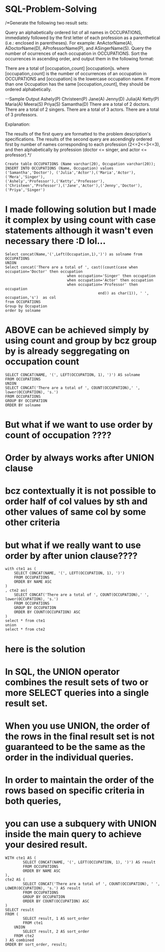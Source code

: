 # SQL-Problem-Solving

/*Generate the following two result sets:

Query an alphabetically ordered list of all names in OCCUPATIONS, 
immediately followed by the first letter of each profession as a parenthetical (i.e.: enclosed in parentheses). 
For example: AnActorName(A), ADoctorName(D), AProfessorName(P), and ASingerName(S).
Query the number of ocurrences of each occupation in OCCUPATIONS. Sort the occurrences in ascending order, and output them in the following format:

There are a total of [occupation_count] [occupation]s.
where [occupation_count] is the number of occurrences of an occupation in OCCUPATIONS and [occupation] is the lowercase occupation name. 
If more than one Occupation has the same [occupation_count], they should be ordered alphabetically.

--Sample Output
Ashely(P)
Christeen(P)
Jane(A)
Jenny(D)
Julia(A)
Ketty(P)
Maria(A)
Meera(S)
Priya(S)
Samantha(D)
There are a total of 2 doctors.
There are a total of 2 singers.
There are a total of 3 actors.
There are a total of 3 professors.

Explanation:

The results of the first query are formatted to the problem description's specifications.
The results of the second query are ascendingly ordered first by number of names corresponding to each profession (2<=2<=3<=3), 
and then alphabetically by profession (doctor <= singer, and actor <= professor).*/

	Create table OCCUPATIONS (Name varchar(20), Occupation varchar(20));
	INSERT INTO OCCUPATIONS (Name, Occupation) values ('Samantha','Doctor'), ('Julia','Actor'),('Maria','Actor'),('Mera','Singer'),
	('Ashely','Professor'),('Ketty','Professor'),('Christeen','Professor'),('Jane','Actor'),('Jenny','Doctor'),('Priya','Singer')

# I made following solution but I made it complex by using count with case statements although it wasn't even necessary there :D lol...

	Select concat(Name,'(',Left(Occupation,1),')') as solname from OCCUPATIONS 
	UNION
	Select concat('There are a total of ', cast((count(case when occupation='Doctor' then occupation 
				  				when occupation='Singer' then occupation
				  				when occupation='Actor' then occupation
				  				when occupation='Professor' then occupation
				                              end)) as char(1)), ' ', occupation,'s')  as col 
	from OCCUPATIONS
	Group by Occupation 
	order by solname

# ABOVE can be achieved simply by using count and group by bcz group by is already seggregating on occupation count
	SELECT CONCAT(NAME, '(', LEFT(OCCUPATION, 1), ')') AS solname
	FROM OCCUPATIONS
	UNION
	SELECT CONCAT('There are a total of ', COUNT(OCCUPATION),' ', lower(OCCUPATION), 's.') 
	FROM OCCUPATIONS
	GROUP BY OCCUPATION
	ORDER BY solname

# But what if we want to use order by count of occupation ????
# Order by always works after UNION clause 
# bcz contextually it is not possible to order half of col values by sth and other values of same col by some other criteria
# but what if we really want to use order by after union clause????

	with cte1 as (
		SELECT CONCAT(NAME, '(', LEFT(OCCUPATION, 1), ')')
		FROM OCCUPATIONS
		ORDER BY NAME ASC
	)	
	, cte2 as(
		SELECT CONCAT('There are a total of ', COUNT(OCCUPATION),' ', lower(OCCUPATION), 's.') 
		FROM OCCUPATIONS
		GROUP BY OCCUPATION
		ORDER BY COUNT(OCCUPATION) ASC
	)
	select * from cte1 
	union
	select * from cte2


# here is the solution
# In SQL, the UNION operator combines the result sets of two or more SELECT queries into a single result set. 
# When you use UNION, the order of the rows in the final result set is not guaranteed to be the same as the order in the individual queries. 
# In order to maintain the order of the rows based on specific criteria in both queries, 
# you can use a subquery with UNION inside the main query to achieve your desired result.
	WITH cte1 AS (
    		SELECT CONCAT(NAME, '(', LEFT(OCCUPATION, 1), ')') AS result
    		FROM OCCUPATIONS
    		ORDER BY NAME ASC
	),
	cte2 AS (
    		SELECT CONCAT('There are a total of ', COUNT(OCCUPATION), ' ', LOWER(OCCUPATION), 's.') AS result
    		FROM OCCUPATIONS
    		GROUP BY OCCUPATION
    		ORDER BY COUNT(OCCUPATION) ASC
	)
	SELECT result
	FROM (
    		SELECT result, 1 AS sort_order
    		FROM cte1
		UNION
    		SELECT result, 2 AS sort_order
		FROM cte2
	) AS combined
	ORDER BY sort_order, result;





